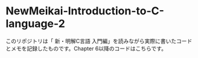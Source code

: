 # NewMeikai-Introduction-to-C-language-2
このリポジトリは「 新・明解C言語 入門編」を読みながら実際に書いたコードとメモを記録したものです。Chapter 6以降のコードはこちらです。
